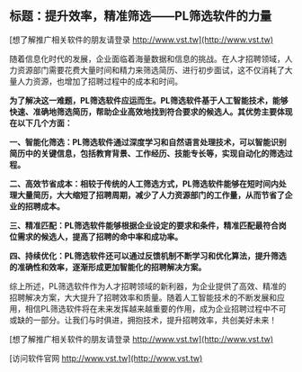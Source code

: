 ## **标题：提升效率，精准筛选——PL筛选软件的力量**

[想了解推广相关软件的朋友请登录 http://www.vst.tw](http://www.vst.tw)

随着信息化时代的发展，企业面临着海量数据和信息的挑战。在人才招聘领域，人力资源部门需要花费大量时间和精力来筛选简历、进行初步面试，这不仅消耗了大量人力资源，也增加了招聘过程中的成本和时间。

**为了解决这一难题，PL筛选软件应运而生。PL筛选软件基于人工智能技术，能够快速、准确地筛选简历，帮助企业高效地找到符合要求的候选人。其优势主要体现在以下几个方面：**

**一、智能化筛选：PL筛选软件通过深度学习和自然语言处理技术，可以智能识别简历中的关键信息，包括教育背景、工作经历、技能专长等，实现自动化的筛选过程。**

**二、高效节省成本：相较于传统的人工筛选方式，PL筛选软件能够在短时间内处理大量简历，大大缩短了招聘周期，减少了人力资源部门的工作量，从而节省了企业的招聘成本。**

**三、精准匹配：PL筛选软件能够根据企业设定的要求和条件，精准匹配最符合岗位需求的候选人，提高了招聘的命中率和成功率。**

**四、持续优化：PL筛选软件还可以通过反馈机制不断学习和优化算法，提升筛选的准确性和效率，逐渐形成更加智能化的招聘解决方案。**

综上所述，PL筛选软件作为人才招聘领域的新利器，为企业提供了高效、精准的招聘解决方案，大大提升了招聘效率和质量。随着人工智能技术的不断发展和应用，相信PL筛选软件将在未来发挥越来越重要的作用，成为企业招聘过程中不可或缺的一部分。让我们与时俱进，拥抱技术，提升招聘效率，共创美好未来！

[想了解推广相关软件的朋友请登录 http://www.vst.tw](http://www.vst.tw)


[访问软件官网 http://www.vst.tw](http://www.vst.tw)
